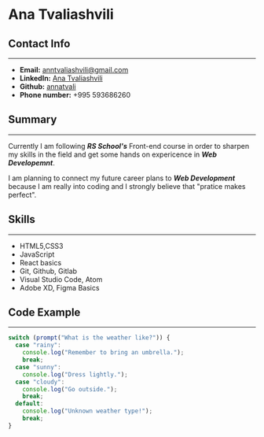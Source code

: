 # Ana Tvaliashvili

## Contact Info

---

- **Email:** anntvaliashvili@gmail.com
- **LinkedIn:** [Ana Tvaliashvili](https://www.linkedin.com/in/ana-tvaliashvili-50234a253/)
- **Github:** [annatvali](https://github.com/annatvali)
- **Phone number:** +995 593686260

## Summary

---

Currently I am following **_RS School's_** Front-end course in order to sharpen my skills in the field and get some hands on expericence in **_Web Developemnt_**.

I am planning to connect my future career plans to **_Web Development_** because I am really into coding and I strongly believe that "pratice makes perfect".

## Skills

---

- HTML5,CSS3
- JavaScript
- React basics
- Git, Github, Gitlab
- Visual Studio Code, Atom
- Adobe XD, Figma Basics

## Code Example

---

```JavaScript
switch (prompt("What is the weather like?")) {
  case "rainy":
    console.log("Remember to bring an umbrella.");
    break;
  case "sunny":
    console.log("Dress lightly.");
  case "cloudy":
    console.log("Go outside.");
    break;
  default:
    console.log("Unknown weather type!");
    break;
}
```
